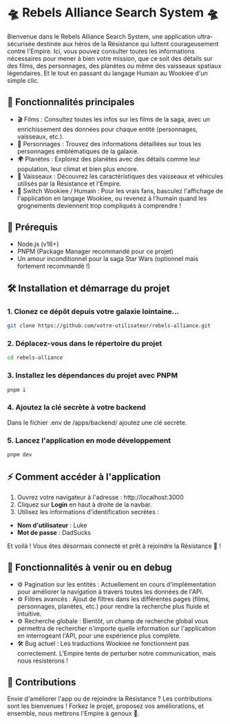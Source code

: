 
# 🛸 Rebels Alliance Search System 🛸

Bienvenue dans le Rebels Alliance Search System, une application ultra-sécurisée destinée aux héros de la Résistance qui luttent courageusement contre l'Empire. Ici, vous pouvez consulter toutes les informations nécessaires pour mener à bien votre mission, que ce soit des détails sur des films, des personnages, des planètes ou même des vaisseaux spatiaux légendaires. Et le tout en passant du langage Humain au Wookiee d'un simple clic.

## 🚀 Fonctionnalités principales
- 🎬 Films : Consultez toutes les infos sur les films de la saga, avec un enrichissement des données pour chaque entité (personnages, vaisseaux, etc.).
- 👤 Personnages : Trouvez des informations détaillées sur tous les personnages emblématiques de la galaxie.
- 🌍 Planètes : Explorez des planètes avec des détails comme leur population, leur climat et bien plus encore.
- 🚀 Vaisseaux : Découvrez les caractéristiques des vaisseaux et véhicules utilisés par la Résistance et l'Empire.
- 🔄 Switch Wookiee / Humain : Pour les vrais fans, basculez l'affichage de l'application en langage Wookiee, ou revenez à l'humain quand les grognements deviennent trop compliqués à comprendre !

## 🎯 Prérequis
- Node.js (v16+)
- PNPM (Package Manager recommandé pour ce projet)
- Un amour inconditionnel pour la saga Star Wars (optionnel mais fortement recommandé !)

## 🛠 Installation et démarrage du projet
### 1. Clonez ce dépôt depuis votre galaxie lointaine...
```sh 
git clone https://github.com/votre-utilisateur/rebels-alliance.git
```


### 2. Déplacez-vous dans le répertoire du projet
```sh 
cd rebels-alliance
```
### 3. Installez les dépendances du projet avec PNPM
```sh 
pnpm i
```

### 4. Ajoutez la clé secrète à votre backend
Dans le fichier .env de /apps/backend/ ajoutez une clé secrète.

### 5. Lancez l'application en mode développement
```sh 
pnpm dev
```

## ⚡️ Comment accéder à l'application
1. Ouvrez votre navigateur à l'adresse : http://localhost:3000
2. Cliquez sur **Login** en haut à droite de la navbar.
3. Utilisez les informations d'identification secrètes :
- **Nom d'utilisateur** : Luke
- **Mot de passe** : DadSucks

Et voilà ! Vous êtes désormais connecté et prêt à rejoindre la Résistance 🎉 !

## 🔧 Fonctionnalités à venir ou en debug
- ⚙️ Pagination sur les entités : Actuellement en cours d'implémentation pour améliorer la navigation à travers toutes les données de l'API.
- ⚙️ Filtres avancés : Ajout de filtres dans les différentes pages (films, personnages, planètes, etc.) pour rendre la recherche plus fluide et intuitive.
- ⚙️ Recherche globale : Bientôt, un champ de recherche global vous permettra de rechercher n'importe quelle information sur l'application en interrogeant l'API, pour une expérience plus complète.
- 🛠 Bug actuel : Les traductions Wookiee ne fonctionnent pas correctement. L'Empire tente de perturber notre communication, mais nous résisterons !

## 🌟 Contributions
Envie d'améliorer l'app ou de rejoindre la Résistance ? Les contributions sont les bienvenues ! Forkez le projet, proposez vos améliorations, et ensemble, nous mettrons l'Empire à genoux 🚀.
